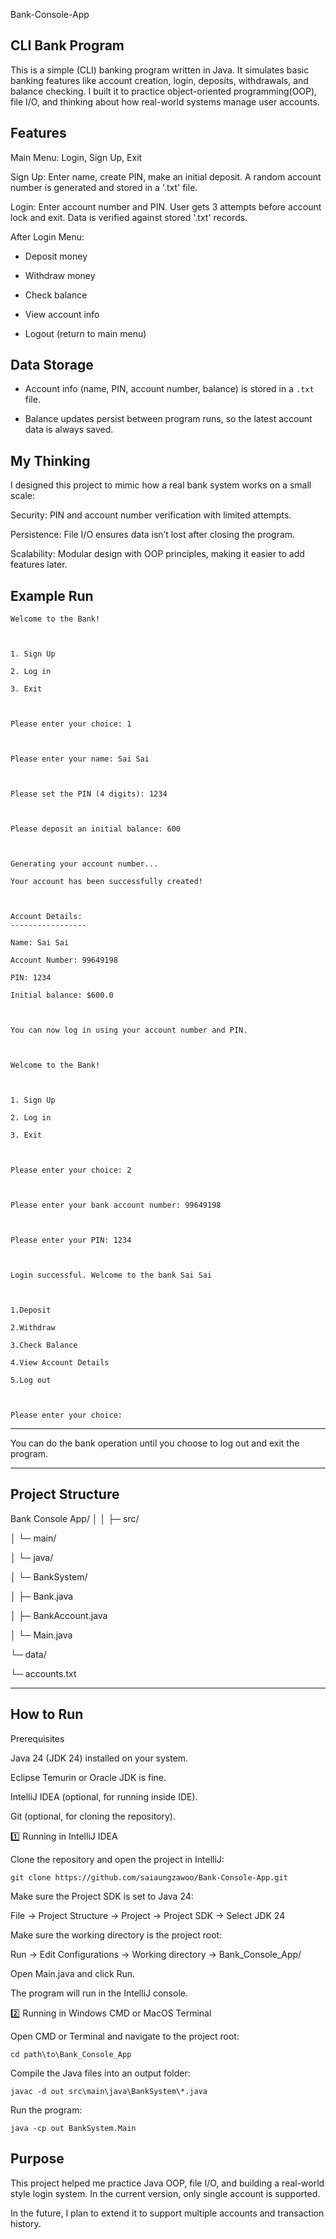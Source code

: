 Bank-Console-App

CLI Bank Program
-------------------

This is a simple (CLI) banking program written in Java. It simulates basic banking features like account creation, login, deposits, withdrawals, and balance checking. I built it to practice object-oriented programming(OOP), file I/O, and thinking about how real-world systems manage user accounts.


Features
-----------

Main Menu: Login, Sign Up, Exit

Sign Up: Enter name, create PIN, make an initial deposit. A random account number is generated and stored in a '.txt' file.

Login: Enter account number and PIN. User gets 3 attempts before account lock and exit. Data is verified against stored '.txt' records.

After Login Menu:

- Deposit money

- Withdraw money

- Check balance

- View account info

- Logout (return to main menu)


Data Storage
---------------

- Account info (name, PIN, account number, balance) is stored in a `.txt` file.

- Balance updates persist between program runs, so the latest account data is always saved.



My Thinking
------------

I designed this project to mimic how a real bank system works on a small scale:


Security: PIN and account number verification with limited attempts.

Persistence: File I/O ensures data isn’t lost after closing the program.

Scalability: Modular design with OOP principles, making it easier to add features later.



Example Run
----------------

```
Welcome to the Bank!



1. Sign Up

2. Log in

3. Exit



Please enter your choice: 1



Please enter your name: Sai Sai



Please set the PIN (4 digits): 1234



Please deposit an initial balance: 600



Generating your account number...

Your account has been successfully created!



Account Details:
-----------------

Name: Sai Sai

Account Number: 99649198

PIN: 1234

Initial balance: $600.0



You can now log in using your account number and PIN.



Welcome to the Bank!



1. Sign Up

2. Log in

3. Exit



Please enter your choice: 2



Please enter your bank account number: 99649198



Please enter your PIN: 1234



Login successful. Welcome to the bank Sai Sai



1.Deposit

2.Withdraw

3.Check Balance

4.View Account Details

5.Log out



Please enter your choice: 
```


-----------------------------

You can do the bank operation until you choose to log out and exit the program.

---------------------

Project Structure
-------------------

Bank Console App/
│ 
│ 		├─ src/

│   		└─ main/

│       	└─ java/

│           └─ BankSystem/

│               ├─ Bank.java

│               ├─ BankAccount.java

│               └─ Main.java

└─ data/

   └─ accounts.txt

---------------------------------------------


How to Run
------------

Prerequisites

Java 24 (JDK 24) installed on your system.

Eclipse Temurin or Oracle JDK is fine.

IntelliJ IDEA (optional, for running inside IDE).

Git (optional, for cloning the repository).

1️⃣ Running in IntelliJ IDEA

Clone the repository and open the project in IntelliJ:

```git clone https://github.com/saiaungzawoo/Bank-Console-App.git```

Make sure the Project SDK is set to Java 24:

File → Project Structure → Project → Project SDK → Select JDK 24

Make sure the working directory is the project root:

Run → Edit Configurations → Working directory → Bank_Console_App/

Open Main.java and click Run.

The program will run in the IntelliJ console.

2️⃣ Running in Windows CMD or MacOS Terminal 

Open CMD or Terminal and navigate to the project root:

```cd path\to\Bank_Console_App```


Compile the Java files into an output folder:

```javac -d out src\main\java\BankSystem\*.java```


Run the program:

```java -cp out BankSystem.Main```


Purpose
------------

This project helped me practice Java OOP, file I/O, and building a real-world style login system. In the current version, only single account is supported. 

In the future, I plan to extend it to support multiple accounts and transaction history.


